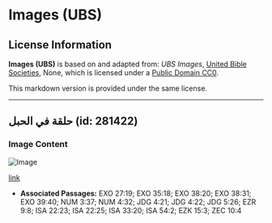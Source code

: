 # Images (UBS)

## License Information

**Images (UBS)** is based on and adapted from: _UBS Images_, [United Bible Societies](https://unitedbiblesocieties.org/), None, which is licensed under a [Public Domain CC0](https://creativecommons.org/public-domain/cc0/).

This markdown version is provided under the same license.



--------------------------------

## حلقة في الحبل (id: 281422)

### Image Content

![Image](https://cdn.aquifer.bible/aquifer-content/resources/Media/WEB-0411_loop_in_rope_en.jpg)

[link](https://cdn.aquifer.bible/aquifer-content/resources/Media/WEB-0411_loop_in_rope_en.jpg)

* **Associated Passages:** EXO 27:19; EXO 35:18; EXO 38:20; EXO 38:31; EXO 39:40; NUM 3:37; NUM 4:32; JDG 4:21; JDG 4:22; JDG 5:26; EZR 9:8; ISA 22:23; ISA 22:25; ISA 33:20; ISA 54:2; EZK 15:3; ZEC 10:4


